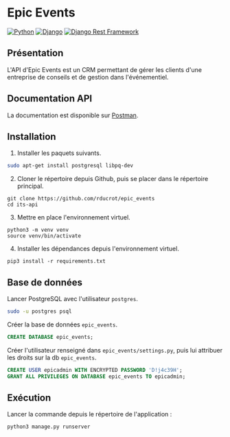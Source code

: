 # Epic Events
[![Python](https://badgen.net/badge/Python/3.10/blue)](https://www.python.org/)
[![Django](https://badgen.net/badge/Django/4.1/blue)](https://www.djangoproject.com/)
[![Django Rest Framework](https://badgen.net/badge/DRF/3.14/blue)](https://www.django-rest-framework.org/)

## Présentation

L'API d'Epic Events est un CRM permettant de gérer les clients d'une entreprise de conseils et de gestion dans l'événementiel.

## Documentation API

La documentation est disponible sur [Postman](https://documenter.getpostman.com/view/15224502/2s93eR5wNT).

## Installation

1. Installer les paquets suivants.

```bash
sudo apt-get install postgresql libpq-dev
```

2. Cloner le répertoire depuis Github, puis se placer dans le répertoire principal.

```shell
git clone https://github.com/rducrot/epic_events
cd its-api
```

3. Mettre en place l'environnement virtuel.

```shell
python3 -m venv venv
source venv/bin/activate
```

4. Installer les dépendances depuis l'environnement virtuel.

```shell
pip3 install -r requirements.txt
```

## Base de données

Lancer PostgreSQL avec l'utilisateur `postgres`.
```bash
sudo -u postgres psql
```

Créer la base de données `epic_events`.

```sql
CREATE DATABASE epic_events;
```

Créer l'utilisateur renseigné dans `epic_events/settings.py`, puis lui attribuer les droits sur la db `epic_events`.

```sql
CREATE USER epicadmin WITH ENCRYPTED PASSWORD 'D!j4c39H';
GRANT ALL PRIVILEGES ON DATABASE epic_events TO epicadmin;
```

## Exécution

Lancer la commande depuis le répertoire de l'application :
```shell
python3 manage.py runserver
```
